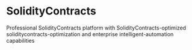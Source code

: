 # SolidityContracts
Professional SolidityContracts platform with SolidityContracts-optimized soliditycontracts-optimization and enterprise intelligent-automation capabilities
